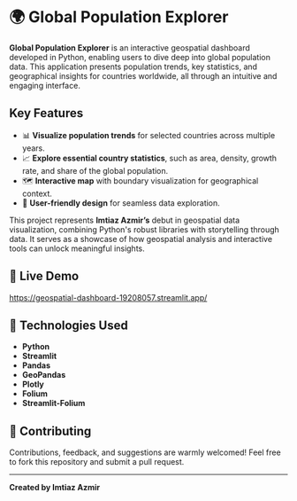 # 🌍 Global Population Explorer  

**Global Population Explorer** is an interactive geospatial dashboard developed in Python, enabling users to dive deep into global population data. This application presents population trends, key statistics, and geographical insights for countries worldwide, all through an intuitive and engaging interface.  

## Key Features
- 📊 **Visualize population trends** for selected countries across multiple years.  
- 📈 **Explore essential country statistics**, such as area, density, growth rate, and share of the global population.  
- 🗺️ **Interactive map** with boundary visualization for geographical context.  
- 🎨 **User-friendly design** for seamless data exploration.  

This project represents **Imtiaz Azmir’s** debut in geospatial data visualization, combining Python's robust libraries with storytelling through data. It serves as a showcase of how geospatial analysis and interactive tools can unlock meaningful insights.  

## 🔗 Live Demo  
https://geospatial-dashboard-19208057.streamlit.app/

## 📂 Technologies Used  
- **Python**  
- **Streamlit**  
- **Pandas**  
- **GeoPandas**  
- **Plotly**  
- **Folium**  
- **Streamlit-Folium**  

## 🤝 Contributing  
Contributions, feedback, and suggestions are warmly welcomed! Feel free to fork this repository and submit a pull request.  

---

**Created by Imtiaz Azmir**  
